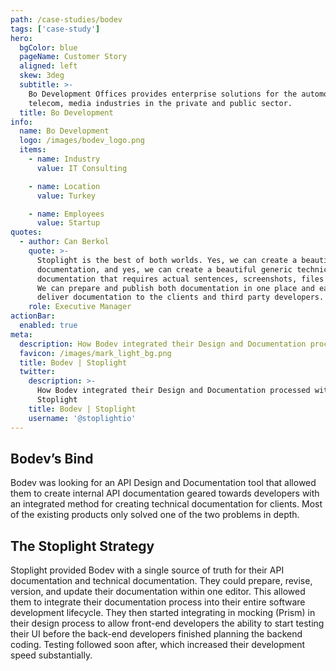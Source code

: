 ```yaml
---
path: /case-studies/bodev
tags: ['case-study']
hero:
  bgColor: blue
  pageName: Customer Story
  aligned: left
  skew: 3deg
  subtitle: >-
    Bo Development Offices provides enterprise solutions for the automotive,
    telecom, media industries in the private and public sector.
  title: Bo Development
info:
  name: Bo Development
  logo: /images/bodev_logo.png
  items:
    - name: Industry
      value: IT Consulting

    - name: Location
      value: Turkey

    - name: Employees
      value: Startup
quotes:
  - author: Can Berkol
    quote: >-
      Stoplight is the best of both worlds. Yes, we can create a beautiful API
      documentation, and yes, we can create a beautiful generic technical
      documentation that requires actual sentences, screenshots, files and more.
      We can prepare and publish both documentation in one place and easily
      deliver documentation to the clients and third party developers.
    role: Executive Manager
actionBar:
  enabled: true
meta:
  description: How Bodev integrated their Design and Documentation processed with Stoplight
  favicon: /images/mark_light_bg.png
  title: Bodev | Stoplight
  twitter:
    description: >-
      How Bodev integrated their Design and Documentation processed with
      Stoplight
    title: Bodev | Stoplight
    username: '@stoplightio'
---
```


## Bodev’s Bind

Bodev was looking for an API Design and Documentation tool that allowed them to create internal API documentation geared towards developers with an integrated method for creating technical documentation for clients. Most of the existing products only solved one of the two problems in depth.

## The Stoplight Strategy

Stoplight provided Bodev with a single source of truth for their API documentation and technical documentation. They could prepare, revise, version, and update their documentation within one editor. This allowed them to integrate their documentation process into their entire software development lifecycle. They then started integrating in mocking (Prism) in their design process to allow front-end developers the ability to start testing their UI before the back-end developers finished planning the backend coding. Testing followed soon after, which increased their development speed substantially.
